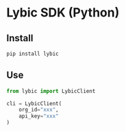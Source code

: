 # Lybic SDK (Python)

## Install
```bash
pip install lybic
```

## Use

```python
from lybic import LybicClient

cli = LybicClient(
    org_id="xxx",
    api_key="xxx"
)
```

